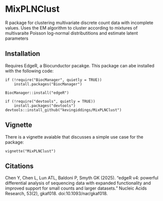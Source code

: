 # MixPLNClust
R package for clustering multivariate discrete count data with incomplete values. Uses the EM algorithm to cluster according to mixtures of multivaraite Poisson log-normal distributitions and estimate latent parameters

## Installation

Requires EdgeR, a Biocunductor pacakge. This package can abe installed with the following code:

```{r}
if (!require("BiocManager", quietly = TRUE))
    install.packages("BiocManager")

BiocManager::install("edgeR")
```

```{r}
if (!require("devtools", quietly = TRUE))
    install.packages("devtools")
devtools::install_github("kevingiddings/MixPLNClust")
```

## Vignette

There is a vignette avaiable that discusses a simple use case for the package:

```{r}
vignette("MixPLNClust")
```

## Citations

Chen Y, Chen L, Lun ATL, Baldoni P, Smyth GK (2025). “edgeR v4: powerful differential analysis of sequencing data with expanded functionality and improved support for small counts and larger datasets.” Nucleic Acids Research, 53(2), gkaf018. doi:10.1093/nar/gkaf018. 
